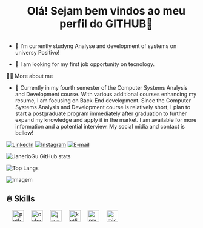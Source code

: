 <!--título-->
<div id="user-content-toc">
  <ul align="center">
    <h1 style="display: inline-block">Olá! Sejam bem vindos ao meu perfil do GITHUB👋</h1>
</div>

<!-- Presentation -->
<p>

  - 🌱 I’m currently studyng Analyse and development of systems on universy Positivo!

  - 🔭 I am looking for my first job opportunity on tecnology.
</p>

<!-- Dropdown -->


 👨‍💻 More about me

  - 💬 Currently in my fourth semester of the Computer Systems Analysis and Development course. With various additional courses enhancing my resume, I am focusing on Back-End development. Since the Computer Systems Analysis and Development course is relatively short, I plan to start a postgraduate program immediately after graduation to further expand my knowledge and apply it in the market. I am available for more information and a potential interview. My social midia and contact is bellow!




<!-- Links -->
[![LinkedIn](https://img.shields.io/badge/LinkedIn-0077B5?style=for-the-badge&logo=linkedin&logoColor=white)](https://www.linkedin.com/in/janerio-gustavo-717980196)
[![Instagram](https://img.shields.io/badge/Instagram-E4405F?style=for-the-badge&logo=instagram&logoColor=white)](https://www.instagram.com/janergusta)
[![E-mail](https://img.shields.io/badge/Gmail-D14836?style=for-the-badge&logo=gmail&logoColor=white)](mailto:janerio32@hotmail.com)



<!-- GithubStats -->
![JanerioGu GitHub stats](https://github-readme-stats.vercel.app/api?username=JanerioGu&show_icons=true&theme=gotham&hide=prs,issues)

![Top Langs](https://github-readme-stats.vercel.app/api/top-langs/?username=janeriogu&layout=compact&show_icons=true&theme=gotham)

<!-- Portfolio -->


<!-- GIF -->
<p align="left">
  <img align="center" src="https://github.com/VariableBee/VariableBee/assets/77739311/4e9f41af-6b57-49a7-b15a-74322e96b4d7" alt="Imagem">
</p>

## 🔥 Skills
<!-- Skills: Programming Languages -->
<div align="left">
    <img width="12" />
  <img src="https://cdn.jsdelivr.net/gh/devicons/devicon/icons/python/python-original.svg" height="30" alt="python logo"  />
  <img width="12" />
  <img src="https://cdn.jsdelivr.net/gh/devicons/devicon/icons/csharp/csharp-original.svg" height="30" alt="csharp logo"  />
  <img width="12" />
  <img src="https://cdn.jsdelivr.net/gh/devicons/devicon/icons/java/java-original.svg" height="30" alt="java logo"  />
  <img width="12" />
  <img src="https://cdn.jsdelivr.net/gh/devicons/devicon/icons/kotlin/kotlin-original.svg" height="30" alt="kotlin logo"  />
  <img width="12" />
  <img src="https://cdn.jsdelivr.net/gh/devicons/devicon/icons/mysql/mysql-original.svg" height="30" alt="mysql logo"  />
  <img width="12" />
  <img src="https://cdn.jsdelivr.net/gh/devicons/devicon/icons/microsoftsqlserver/microsoftsqlserver-plain.svg" height="30" alt="microsoftsqlserver logo"  />
</div>


